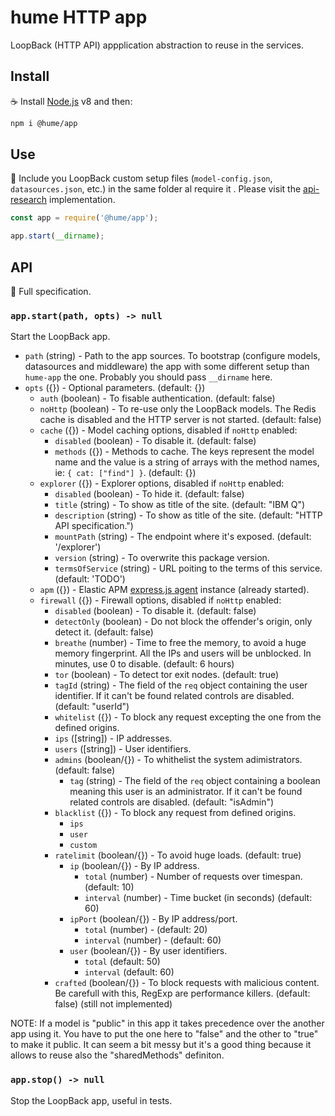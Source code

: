 # hume HTTP app

LoopBack (HTTP API) appplication abstraction to reuse in the services.

## Install

:coffee: Install [Node.js](https://nodejs.org/download) v8 and then:

```sh
npm i @hume/app
```

## Use

:pencil: Include you LoopBack custom setup files (`model-config.json`, `datasources.json`, etc.) in the same folder al require it . Please visit the [api-research](../services/api-research) implementation.

```js
const app = require('@hume/app');

app.start(__dirname);
```

## API

:eyes: Full specification.

### `app.start(path, opts) -> null`

Start the LoopBack app.

- `path` (string) - Path to the app sources. To bootstrap (configure models, datasources and middleware) the app with some different setup than `hume-app` the one. Probably you should pass `__dirname` here.
- `opts` ({}) - Optional parameters. (default: {})
  - `auth` (boolean) - To fisable authentication. (default: false)
  - `noHttp` (boolean) - To re-use only the LoopBack models. The Redis cache is disabled and the HTTP server is not started. (default: false)
  - `cache` ({}) - Model caching options, disabled if `noHttp` enabled:
    - `disabled` (boolean) - To disable it. (default: false)
    - `methods` ({}) - Methods to cache. The keys represent the model name and the value is a string of arrays with the method names, ie: `{ cat: ["find"] }`. (default: {})
  - `explorer` ({}) - Explorer options, disabled if `noHttp` enabled:
    - `disabled` (boolean) - To hide it. (default: false)
    - `title` (string) - To show as title of the site. (default: "IBM Q")
    - `description` (string) - To show as title of the site. (default: "HTTP API specification.")
    - `mountPath` (string) - The endpoint where it's exposed. (default: '/explorer')
    - `version` (string) - To overwrite this package version.
    - `termsOfService` (string) - URL poiting to the terms of this service. (default: 'TODO')
  - `apm` ({}) - Elastic APM [express.js agent](https://www.elastic.co/guide/en/apm/agent/nodejs/current/express.html) instance (already started).
  - `firewall` ({}) - Firewall options, disabled if `noHttp` enabled:
    - `disabled` (boolean) - To disable it. (default: false)
    - `detectOnly` (boolean) - Do not block the offender's origin, only detect it. (default: false)
    - `breathe` (number) - Time to free the memory, to avoid a huge memory fingerprint. All the IPs and users will be unblocked. In minutes, use 0 to disable. (default: 6 hours)
    - `tor` (boolean) - To detect tor exit nodes. (default: true)
    - `tagId` (string) - The field of the `req` object containing the user identifier. If it can't be found related controls are disabled. (default: "userId")
    - `whitelist` ({}) - To block any request excepting the one from the defined origins.
    - `ips` ([string]) - IP addresses.
    - `users` ([string]) - User identifiers.
    - `admins` (boolean/{}) - To whithelist the system adimistrators. (default: false)
      - `tag` (string) - The field of the `req` object containing a boolean meaning this user is an administrator. If it can't be found related controls are disabled. (default: "isAdmin")
    - `blacklist` ({}) - To block any request from defined origins.
      - `ips`
      - `user`
      - `custom`
    - `ratelimit` (boolean/{}) - To avoid huge loads. (default: true)
      - `ip` (boolean/{}) - By IP address.
        - `total` (number) - Number of requests over timespan. (default: 10)
        - `interval` (number) - Time bucket (in seconds) (default: 60)
      - `ipPort` (boolean/{}) - By IP address/port.
        - `total` (number) - (default: 20)
        - `interval` (number) - (default: 60)
      - `user` (boolean/{}) - By user identifiers.
        - `total` (default: 50)
        - `interval` (default: 60)
    - `crafted` (boolean/{}) - To block requests with malicious content. Be carefull with this, RegExp are performance killers. (default: false) (still not implemented)

NOTE: If a model is "public" in this app it takes precedence over the another app using it. You have to put the one here to "false" and the other to "true" to make it public. It can seem a bit messy but it's a good thing because it allows to reuse also the "sharedMethods" definiton.

### `app.stop() -> null`

Stop the LoopBack app, useful in tests.

